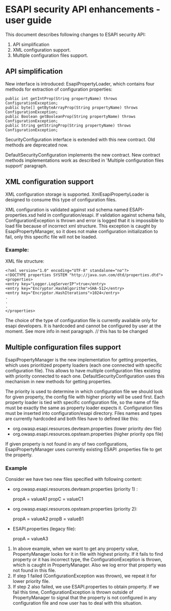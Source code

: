 # ESAPI security API enhancements - user guide

This document describes following changes to ESAPI security API:

1. API simplification
2. XML configuration support.
3. Multiple configuration files support.

## API simplification

New interface is introduced: EsapiPropertyLoader, which contains four methods for extraction of configuration
properties:

```
public int getIntProp(String propertyName) throws ConfigurationException;
public byte[] getByteArrayProp(String propertyName) throws ConfigurationException;
public Boolean getBooleanProp(String propertyName) throws ConfigurationException;
public String getStringProp(String propertyName) throws ConfigurationException;
```

SecurityConfiguration interface is extended with this new contract. Old methods are deprecated now.

DefaultSecurityConfiguration implements the new contract. New contract methods implementations work as described in 
'Multiple configuration files support' paragraph.

## XML configuration support

XML configuration storage is supported. XmlEsapiPropertyLoader is designed to consume this type of configuration files.

XML configuration is validated against xsd schema named ESAPI-properties.xsd held in configuration/esapi. If 
validation against schema fails, ConfigurationException is thrown and error is logged that it is impossible to load 
file because of incorrect xml structure. This exception is caught by EsapiPropertyManager, so it does not make 
configuration initialization to fail, only this specific file will not be loaded.

### Example:
XML file structure:
```
<?xml version="1.0" encoding="UTF-8" standalone="no"?>
<!DOCTYPE properties SYSTEM "http://java.sun.com/dtd/properties.dtd">
<properties>
<entry key="Logger.LogServerIP">true</entry>
<entry key="Encryptor.HashAlgorithm">SHA-512</entry>
<entry key="Encryptor.HashIterations">1024</entry>
.
.
.
</properties>
```

The choice of the type of configuration file is currently available only for esapi developers. It is hardcoded and
cannot be configured by user at the moment. See more info in next paragraph. // this has to be changed


## Multiple configuration files support

EsapiPropertyManager is the new implementation for getting properties, which uses prioritized property loaders 
(each one connected with specific configuration file). This allows to have multiple configuration files existing with
 priority connected to each one. DefaultSecurityConfiguration uses this mechanism in new methods for getting properties.

The priority is used to determine in which configuration file we should look for given property, the config file 
with higher priority will be used first. Each property loader is tied with specific configuration file, so the name 
of file must be exactly the same as property loader expects it. Configuration files must be inserted into 
configuration/esapi directory. Files names and types are currently hardcoded and both files have to defined like this:

* org.owasp.esapi.resources.devteam.properties (lower priority dev file)
* org.owasp.esapi.resources.opsteam.properties (higher priority ops file)

If given property is not found in any of two configurations, EsapiPropertyManager uses currently existing ESAPI
.properties file to get the property.

### Example

Consider we have two new files specified with following content:

* org.owasp.esapi.resources.devteam.properties (priority 1) :

    propA = valueA1
    propC = valueC1
    
* org.owasp.esapi.resources.opsteam.properties (priority 2):
    
    propA = valueA2
    propB = valueB1
    
* ESAPI.properties (legacy file):

    propA = valueA3


1. In above example, when we want to get any property value, PropertyManager looks for it in file with highest priority. If it fails
to find property or it has incorrect type, the ConfigurationException is thrown, which is caught in PropertyManager. Also we log error that property was not found in this file.
2. If step 1 failed (ConfigurationException was thrown), we repeat it for lower priority file.
3. If step 2 also failed, we use ESAPI.properties to obtain property. If we fail this time, ConfigurationException 
is thrown outside of PropertyManager to signal that the property is not configured in any configuration
file and now user has to deal with this situation.

